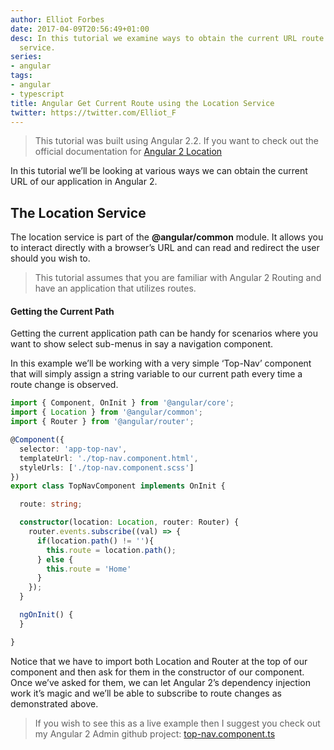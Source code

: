 ```yaml
---
author: Elliot Forbes
date: 2017-04-09T20:56:49+01:00
desc: In this tutorial we examine ways to obtain the current URL route using the location
  service.
series:
- angular
tags:
- angular
- typescript
title: Angular Get Current Route using the Location Service
twitter: https://twitter.com/Elliot_F
---
```


>This tutorial was built using Angular 2.2. If you want to check out the official documentation for <a href="https://angular.io/docs/ts/latest/api/common/index/Location-class.html">Angular 2 Location</a>

In this tutorial we’ll be looking at various ways we can obtain the current URL of our application in Angular 2. 

## The Location Service

The location service is part of the **@angular/common** module. It allows you to interact directly with a browser’s URL and can read and redirect the user should you wish to.

> This tutorial assumes that you are familiar with Angular 2 Routing and have an application that utilizes routes.

#### Getting the Current Path

Getting the current application path can be handy for scenarios where you want to show select sub-menus in say a navigation component. 

In this example we’ll be working with a very simple ‘Top-Nav’ component that will simply assign a string variable to our current path every time a route change is observed. 

```ts
import { Component, OnInit } from '@angular/core';
import { Location } from '@angular/common';
import { Router } from '@angular/router';

@Component({
  selector: 'app-top-nav',
  templateUrl: './top-nav.component.html',
  styleUrls: ['./top-nav.component.scss']
})
export class TopNavComponent implements OnInit {

  route: string;

  constructor(location: Location, router: Router) {
    router.events.subscribe((val) => {
      if(location.path() != ''){
        this.route = location.path();
      } else {
        this.route = 'Home'
      }
    });
  }

  ngOnInit() {
  }

}
```

Notice that we have to import both Location and Router at the top of our component and then ask for them in the constructor of our component. Once we’ve asked for them, we can let Angular 2’s dependency injection work it’s magic and we’ll be able to subscribe to route changes as demonstrated above.

> If you wish to see this as a live example then I suggest you check out my Angular 2 Admin github project: <a href="https://github.com/elliotforbes/angular-2-admin/blob/master/src/app/common/top-nav/top-nav.component.ts">top-nav.component.ts</a>